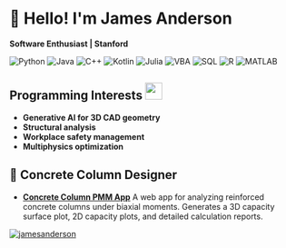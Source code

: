 # 👋 Hello! I'm James Anderson

**Software Enthusiast | Stanford**

![Python](https://img.shields.io/badge/Python-3776AB?style=flat&logo=python&logoColor=white)
![Java](https://img.shields.io/badge/Java-E34A86?style=flat&logo=java&logoColor=white)
![C++](https://img.shields.io/badge/C++-00599C?style=flat&logo=c&logoColor=white)
![Kotlin](https://img.shields.io/badge/Kotlin-0077B6?style=flat&logo=kotlin&logoColor=white)
![Julia](https://img.shields.io/badge/Julia-9558B2?style=flat&logo=julia&logoColor=white)
![VBA](https://img.shields.io/badge/VBA-8B9DC3?style=flat&logo=visual-basic&logoColor=white)
![SQL](https://img.shields.io/badge/SQL-003B57?style=flat&logo=sqlite&logoColor=white)
![R](https://img.shields.io/badge/R-276DC3?style=flat&logo=r&logoColor=white)
![MATLAB](https://img.shields.io/badge/MATLAB-EF6B1B?style=flat&logo=matlab&logoColor=white)
## Programming Interests <img src="https://media.giphy.com/media/WUlplcMpOCEmTGBtBW/giphy.gif" width="30">
- **Generative AI for 3D CAD geometry**
- **Structural analysis**
- **Workplace safety management**
- **Multiphysics optimization**

## 🌟 Concrete Column Designer

- **[Concrete Column PMM App](https://www.efficalc.com/public-calc/design/concrete-column-pmm)**
A web app for analyzing reinforced concrete columns under biaxial moments. Generates a 3D capacity surface plot, 2D capacity plots, and detailed calculation reports.

<a href="https://www.linkedin.com/in/james-anderson-princeton/" target="blank"><img src="https://img.shields.io/badge/LinkedIn-0077B5?style=for-the-badge&logo=linkedin&logoColor=white" alt="jamesanderson"/></a> 
